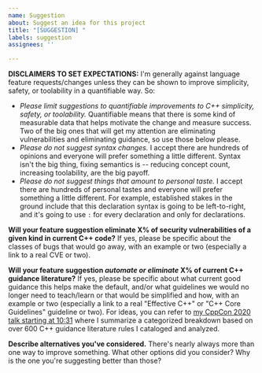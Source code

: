 ```yaml
---
name: Suggestion
about: Suggest an idea for this project
title: "[SUGGESTION] "
labels: suggestion
assignees: ''

---
```


**DISCLAIMERS TO SET EXPECTATIONS:** I'm generally against language feature requests/changes unless they can be shown to improve simplicity, safety, or toolability in a quantifiable way. So:
- _Please limit suggestions to quantifiable improvements to C++ simplicity, safety, or toolability._ Quantifiable means that there is some kind of measurable data that helps motivate the change and measure success. Two of the big ones that will get my attention are eliminating vulnerabilities and eliminating guidance, so use those below please.
- _Please do not suggest syntax changes._ I accept there are hundreds of opinions and everyone will prefer something a little different. Syntax isn't the big thing, fixing semantics is -- reducing concept count, increasing toolability, are the big payoff.
- _Please do not suggest things that amount to personal taste._ I accept there are hundreds of personal tastes and everyone will prefer something a little different. For example, established stakes in the ground include that this declaration syntax is going to be left-to-right, and it's going to use `:` for every declaration and only for declarations.

**Will your feature suggestion eliminate X% of security vulnerabilities of a given kind in current C++ code?** If yes, please be specific about the classes of bugs that would go away, with an example or two (especially a link to a real CVE or two).

**Will your feature suggestion _automate or eliminate_ X% of current C++ guidance literature?** If yes, please be specific about what current good guidance this helps make the default, and/or what guidelines we would no longer need to teach/learn or that would be simplified and how, with an example or two (especially a link to a real "Effective C++" or "C++ Core Guidelines" guideline or two). For ideas, you can refer to [my CppCon 2020 talk starting at 10:31](https://youtu.be/6lurOCdaj0Y?t=631) where I summarize a categorized breakdown based on over 600 C++ guidance literature rules I cataloged and analyzed.

**Describe alternatives you've considered.**
There's nearly always more than one way to improve something. What other options did you consider? Why is the one you're suggesting better than those?
